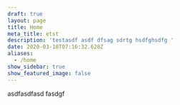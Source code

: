 ```yaml
---
draft: true
layout: page
title: Home
meta_title: etst
description: 'testasdf asdf dfsag sdrtg hsdfghsdfg '
date: 2020-03-18T07:16:32.628Z
aliases:
  - /home
show_sidebar: true
show_featured_image: false
---
```

asdfasdfasd fasdgf